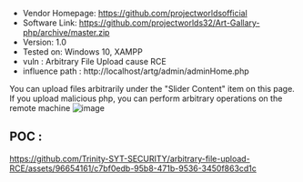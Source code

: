 + Vendor Homepage: https://github.com/projectworldsofficial
+ Software Link: https://github.com/projectworlds32/Art-Gallary-php/archive/master.zip
+ Version: 1.0
+ Tested on: Windows 10, XAMPP
+ vuln : Arbitrary File Upload cause RCE
+ influence path : http://localhost/artg/admin/adminHome.php

You can upload files arbitrarily under the "Slider Content" item on this page. If you upload malicious php, you can perform arbitrary operations on the remote machine
![image](https://github.com/Trinity-SYT-SECURITY/arbitrary-file-upload-RCE/assets/96654161/46f4ba70-462a-4307-9165-3f2e7ef05a27)

## POC :
https://github.com/Trinity-SYT-SECURITY/arbitrary-file-upload-RCE/assets/96654161/c7bf0edb-95b8-471b-9536-3450f863cd1c

